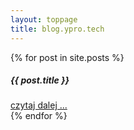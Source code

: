 ```yaml
---
layout: toppage
title: blog.ypro.tech
---
```


<p>
  {% for post in site.posts %}
    <div class="card mt-3">
      <div class="card-body">
        <h5 class="card-title">{{ post.title }}</h5>
      </div>
      <div class="card-footer text text-end fst-italic">
        <a class="text-decoration-none" href="{{ post.url }}">czytaj dalej ...</a>
      </div>
    </div>
  {% endfor %}
</p>
